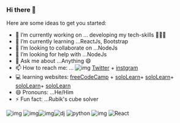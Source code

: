### Hi there 👋



Here are some ideas to get you started:

- 🔭 I’m currently working on ... developing my tech-skills 🧑🏻‍💻 
- 🌱 I’m currently learning ...ReactJs, Bootstrap
- 👯 I’m looking to collaborate on ...NodeJs
- 🤔 I’m looking for help with ...NodeJs
- 💬 Ask me about ...Anything 😄
- 📫 How to reach me: ... ![img](https://camo.githubusercontent.com/4d00b21e95ad13be23cd63c527a39f04bf085b1b/68747470733a2f2f696d672e736869656c64732e696f2f62616467652f2532302d547769747465722d323641304544) [Twitter](https://twitter.com/AboAhmad12320) + [instgram](https://www.instagram.com/mohammadsheikhalshabab/)
- 💻  learning websites: [freeCodeCamp](https://www.freecodecamp.org/mohamad_sheikh_alshabab) + [soloLearn](https://www.sololearn.com/Profile/17836072)+ [soloLearn](https://www.sololearn.com/Profile/17836072)+ [soloLearn](https://www.sololearn.com/Profile/17836072)+ [soloLearn](https://www.sololearn.com/Profile/17836072)
- 😄 Pronouns: ...He/Him
- ⚡ Fun fact: ...Rubik's cube solver

![img](https://img.stackshare.io/service/1011/n1JRsFeB_400x400.png) ![img](https://img.stackshare.io/service/1028/ASOhU5xJ.png)![img](https://img.stackshare.io/service/27/sBsvBbjY.png)![dj](https://encrypted-tbn0.gstatic.com/images?q=tbn:ANd9GcSuWcURtAAsXBrp2p0FLCBsJn3pYTufqKqJcbiXfnObYhwBfrwn&s)
![python](https://www.python.org/static/community_logos/python-logo-master-v3-TM-flattened.png)
![img](https://miro.medium.com/max/400/1*onZhQJU7A3ab6V1sHfMRkQ.jpeg) 
![React](https://res.cloudinary.com/practicaldev/image/fetch/s--wCGgterD--/c_limit%2Cf_auto%2Cfl_progressive%2Cq_auto%2Cw_880/https://www.freecodecamp.org/news/content/images/size/w2000/2020/02/Ekran-Resmi-2019-11-18-18.08.13.png)
